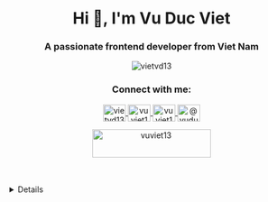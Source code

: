<h1 align="center">Hi 👋, I'm Vu Duc Viet</h1>
<h3 align="center">A passionate frontend developer from Viet Nam</h3>

<p align="center"> <img src="https://komarev.com/ghpvc/?username=vietvd13&label=Profile%20views&color=0e75b6&style=flat" alt="vietvd13" /> </p>

<h3 align="center">Connect with me:</h3>
<p align="center">
  <a href="https://linkedin.com/in/vietvd13" target="blank">
    <img align="center" src="https://raw.githubusercontent.com/rahuldkjain/github-profile-readme-generator/master/src/images/icons/Social/linked-in-alt.svg" alt="vietvd13" height="30" width="40" />
  </a>
  
  <a href="https://fb.com/vuviet13" target="blank">
    <img align="center" src="https://raw.githubusercontent.com/rahuldkjain/github-profile-readme-generator/master/src/images/icons/Social/facebook.svg" alt="vuviet13" height="30" width="40" />
  </a>
  
  <a href="https://instagram.com/vuviet13" target="blank">
    <img align="center" src="https://raw.githubusercontent.com/rahuldkjain/github-profile-readme-generator/master/src/images/icons/Social/instagram.svg" alt="vuviet13" height="30" width="40" />
  </a>
  
  <a href="https://www.hackerearth.com/@vuducviet" target="blank">
    <img align="center" src="https://raw.githubusercontent.com/rahuldkjain/github-profile-readme-generator/master/src/images/icons/Social/hackerearth.svg" alt="@vuducviet" height="30" width="40" />
  </a>
</p>

<p align="center"><a href="https://www.buymeacoffee.com/vuviet13"> <img align="center" src="https://cdn.buymeacoffee.com/buttons/v2/default-yellow.png" height="50" width="210" alt="vuviet13" /></a></p><br><br>

<details>
<summary>Details</summary>
  <p align="center"><img width="50%" src="https://github-readme-stats.vercel.app/api?username=vietvd13&show_icons=true&locale=en" alt="vietvd13" /></p>
  
  <p align="center"><img width="50%" src="https://github-readme-stats.vercel.app/api/top-langs?username=vietvd13&show_icons=true&locale=en&layout=compact" alt="vietvd13" /></p>
  
  <p align="center"><img width="50%" src="https://github-readme-streak-stats.herokuapp.com/?user=vietvd13&" alt="vietvd13" /></p>
  
  <p align="center"> 
    <a href="https://github.com/ryo-ma/github-profile-trophy"><img src="https://github-profile-trophy.vercel.app/?username=vietvd13" alt="vietvd13" /></a> 
  </p>
</details>
